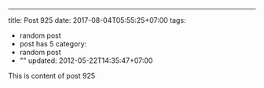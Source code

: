 ---
title: Post 925
date: 2017-08-04T05:55:25+07:00
tags:
  - random post
  - post has 5
category:
  - random post
  - ""
updated: 2012-05-22T14:35:47+07:00

This is content of post 925